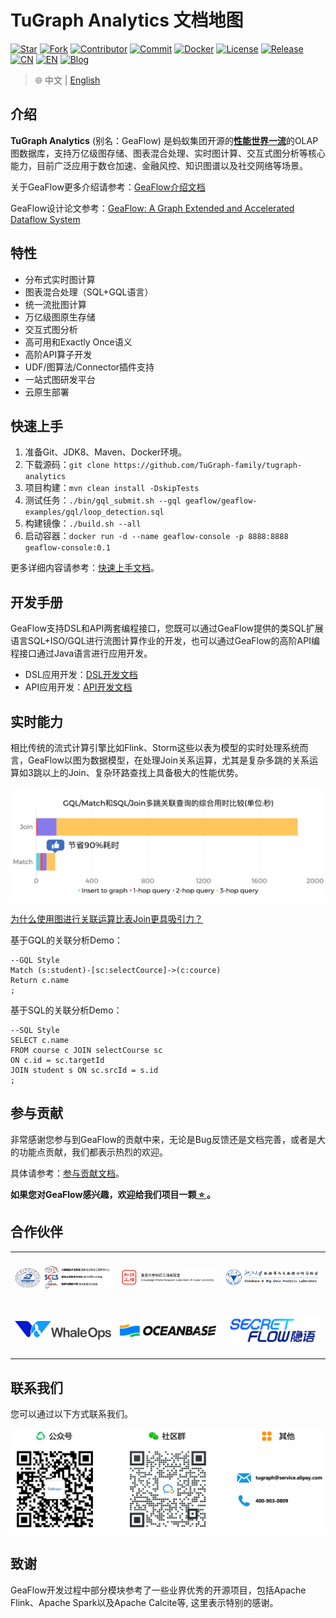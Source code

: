 # TuGraph Analytics 文档地图

[![Star](https://shields.io/github/stars/tugraph-family/tugraph-analytics?logo=startrek&label=Star&color=yellow)](https://github.com/TuGraph-family/tugraph-analytics/stargazers)
[![Fork](https://shields.io/github/forks/tugraph-family/tugraph-analytics?logo=forgejo&label=Fork&color=orange)](https://github.com/TuGraph-family/tugraph-analytics/forks)
[![Contributor](https://shields.io/github/contributors/tugraph-family/tugraph-analytics?logo=actigraph&label=Contributor&color=abcdef)](https://github.com/TuGraph-family/tugraph-analytics/contributors)
[![Commit](https://badgen.net/github/last-commit/tugraph-family/tugraph-analytics/master?icon=git&label=Commit)](https://github.com/TuGraph-family/tugraph-analytics/commits/master)
[![Docker](https://shields.io/docker/pulls/tugraph/geaflow-console?logo=docker&label=Docker&color=blue)](https://hub.docker.com/r/tugraph/geaflow-console/tags)
[![License](https://shields.io/github/license/tugraph-family/tugraph-analytics?logo=apache&label=License&color=blue)](https://www.apache.org/licenses/LICENSE-2.0.html)
[![Release](https://shields.io/github/v/release/tugraph-family/tugraph-analytics.svg?logo=stackblitz&label=Version&color=red)](https://github.com/TuGraph-family/tugraph-analytics/releases)
[![CN](https://shields.io/badge/Docs-中文-blue?logo=readme)](https://tugraph-analytics.readthedocs.io/en/latest/docs-cn/introduction/)
[![EN](https://shields.io/badge/Docs-English-blue?logo=readme)](https://tugraph-analytics.readthedocs.io/en/latest/docs-en/introduction/)
[![Blog](https://badgen.net/static/Blog/github.io/orange?icon=rss)](https://tugraph-analytics.github.io/)

> 🌐️ 中文 | [English](README.md)

<!--intro-start-->
## 介绍
**TuGraph Analytics** (别名：GeaFlow) 是蚂蚁集团开源的[**性能世界一流**](https://ldbcouncil.org/benchmarks/snb-bi/)的OLAP图数据库，支持万亿级图存储、图表混合处理、实时图计算、交互式图分析等核心能力，目前广泛应用于数仓加速、金融风控、知识图谱以及社交网络等场景。

关于GeaFlow更多介绍请参考：[GeaFlow介绍文档](docs/docs-cn/source/2.introduction.md)

GeaFlow设计论文参考：[GeaFlow: A Graph Extended and Accelerated Dataflow System](https://dl.acm.org/doi/abs/10.1145/3589771)

## 特性

* 分布式实时图计算
* 图表混合处理（SQL+GQL语言）
* 统一流批图计算
* 万亿级图原生存储
* 交互式图分析
* 高可用和Exactly Once语义
* 高阶API算子开发
* UDF/图算法/Connector插件支持
* 一站式图研发平台
* 云原生部署

## 快速上手

1. 准备Git、JDK8、Maven、Docker环境。
2. 下载源码：`git clone https://github.com/TuGraph-family/tugraph-analytics`
3. 项目构建：`mvn clean install -DskipTests`
4. 测试任务：`./bin/gql_submit.sh --gql geaflow/geaflow-examples/gql/loop_detection.sql`
3. 构建镜像：`./build.sh --all`
4. 启动容器：`docker run -d --name geaflow-console -p 8888:8888 geaflow-console:0.1`

更多详细内容请参考：[快速上手文档](docs/docs-cn/source/3.quick_start/1.quick_start.md)。

## 开发手册

GeaFlow支持DSL和API两套编程接口，您既可以通过GeaFlow提供的类SQL扩展语言SQL+ISO/GQL进行流图计算作业的开发，也可以通过GeaFlow的高阶API编程接口通过Java语言进行应用开发。
* DSL应用开发：[DSL开发文档](docs/docs-cn/source/5.application-development/2.dsl/1.overview.md)
* API应用开发：[API开发文档](docs/docs-cn/source/5.application-development/1.api/guid.md)

## 实时能力

相比传统的流式计算引擎比如Flink、Storm这些以表为模型的实时处理系统而言，GeaFlow以图为数据模型，在处理Join关系运算，尤其是复杂多跳的关系运算如3跳以上的Join、复杂环路查找上具备极大的性能优势。

[![total_time](docs/static/img/vs_join_total_time_cn.jpg)](docs/docs-cn/source/reference/vs_join.md)

[为什么使用图进行关联运算比表Join更具吸引力？](docs/docs-cn/source/reference/vs_join.md)

基于GQL的关联分析Demo：

```roomsql
--GQL Style
Match (s:student)-[sc:selectCource]->(c:cource)
Return c.name
;
```

基于SQL的关联分析Demo：

```roomsql
--SQL Style
SELECT c.name
FROM course c JOIN selectCourse sc 
ON c.id = sc.targetId
JOIN student s ON sc.srcId = s.id
;
```

## 参与贡献
非常感谢您参与到GeaFlow的贡献中来，无论是Bug反馈还是文档完善，或者是大的功能点贡献，我们都表示热烈的欢迎。

具体请参考：[参与贡献文档](docs/docs-cn/source/9.contribution.md)。

**如果您对GeaFlow感兴趣，欢迎给我们项目一颗[ ⭐️ ](https://github.com/TuGraph-family/tugraph-analytics)。**

## 合作伙伴
<table cellspacing="0" cellpadding="0">
  <tr align="center">
    <td height="80"><a href="https://github.com/CGCL-codes/YiTu"><img src="docs/static/img/partners/hust.png" width="300" alt="HUST" /></a></td>
    <td height="80"><a href="http://kw.fudan.edu.cn/"><img src="docs/static/img/partners/fu.png" width="300" alt="FU" /></a></td>
    <td height="80"><img src="docs/static/img/partners/zju.png" width="300" alt="ZJU" /></td>
  </tr>
  <tr align="center">
    <td height="80"><a href="http://www.whaleops.com/"><img src="docs/static/img/partners/whaleops.png" width="300" alt="WhaleOps" /></a></td>
    <td height="80"><a href="https://github.com/oceanbase/oceanbase"><img src="docs/static/img/partners/oceanbase.png" width="300" alt="OceanBase" /></a></td>
    <td height="80"><a href="https://github.com/secretflow/secretflow"><img src="docs/static/img/partners/secretflow.png" width="300" alt="SecretFlow" /></a></td>
  </tr>
</table>

## 联系我们
您可以通过以下方式联系我们。

![contacts](docs/static/img/contacts.png)

## 致谢
GeaFlow开发过程中部分模块参考了一些业界优秀的开源项目，包括Apache Flink、Apache Spark以及Apache Calcite等, 这里表示特别的感谢。
<!--intro-end-->
